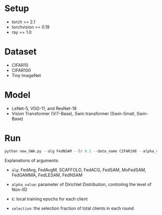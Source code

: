 # Setup

- torch == 2.1
- torchvision == 0.19
- ray == 1.0

# Dataset

- CIFAR10
- CIFAR100
- Tiny ImageNet

# Model

- LeNet-5, VGG-11, and ResNet-18
- Vision Transformer (ViT-Base), Swin transformer (Swin-Small, Swin-Base)

# Run

```python
python new_SWA.py --alg FedNSAM --lr 0.1 --data_name CIFAR100 --alpha_value 0.1 --alpha 0.9 --epoch 1001  --extname CIFAR100 --lr_decay 0.998 --gamma 0.85 --CNN resnet10 --E 5 --batch_size 50 --p 1 --num_gpus_per 0.1 --normalization BN --selection 0.1 --print 0 --rho 0.01
```

Explanations of arguments:

- `alg`: FedAvg, FedAvgM, SCAFFOLD, FedACG, FedSAM, MoFedSAM, FedGAMMA, FedLESAM, FedNSAM

- `alpha_value`: parameter of Dirichlet Distribution, controling the level of Non-IID

- `E`: local training epochs for each client

- `selection`: the selection fraction of total clients in each round
